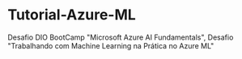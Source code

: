 # Tutorial-Azure-ML
Desafio DIO BootCamp "Microsoft Azure AI Fundamentals", Desafio "Trabalhando com Machine Learning na Prática no Azure ML"
